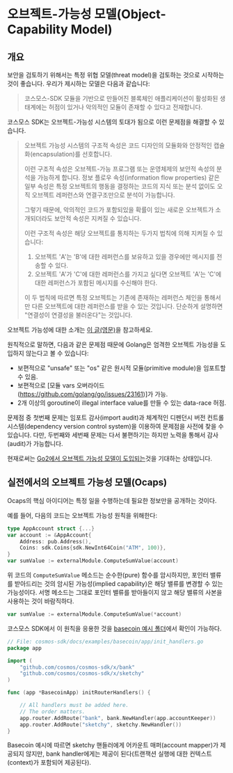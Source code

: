 # 오브젝트-가능성 모델(Object-Capability Model)

## 개요

보안을 검토하기 위해서는 특정 위협 모델(threat model)을 검토하는 것으로 시작하는 것이 좋습니다. 우리가 제시하는 모델은 다음과 같습니다:

> 코스모스-SDK 모듈을 기반으로 만들어진 블록체인 애플리케이션이 활성화된 생태계에는 허점이 있거나 악의적인 모듈이 존재할 수 있다고 전재합니다.

코스모스 SDK는 오브젝트-가능성 시스템의 토대가 됨으로 이런 문제점을 해결할 수 있습니다.

> 오브젝트 가능성 시스템의 구조적 속성은 코드 디자인의 모듈화와 안정적인 캡슐화(encapsulation)를 선호합니다. 
>
> 이런 구조적 속성은 오브젝트-가능 프로그램 또는 운영체제의 보안적 속성의 분석을 가능하게 합니다. 정보 플로우 속성(information flow properties) 같은 일부 속성은 특정 오브젝트의 행동을 결정하는 코드의 지식 또는 분석 없이도 오직 오브젝트 레퍼런스와 연결구조만으로 분석이 가능합니다.
>
> 그렇기 때문에, 악의적인 코드가 포함되있을 확률이 있는 새로운 오브젝트가 소개되더라도 보안적 속성은 지켜질 수 있습니다.
>
> 이런 구조적 속성은 해당 오브젝트를 통치하는 두가지 법칙에 의해 지켜질 수 있습니다:
> 1. 오브젝트 'A'는 'B'에 대한 레퍼런스를 보유하고 있을 경우에만 메시지를 전송할 수 있다.
> 2. 오브젝트 'A'가 'C'에 대한 레퍼런스를 가지고 싶다면 오브젝트 'A'는 'C'에 대한 레퍼런스가 포함된 메시지를 수신해야 한다.
>
> 이 두 법칙에 따르면 특정 오브젝트는 기존에 존재하는 레퍼런스 체인을 통해서만 다른 오브젝트에 대한 레퍼런스를 받을 수 있는 것입니다. 단순하게 설명하면 "연결성이 연결성을 불러온다"는 것입니다.

오브젝트 가능성에 대한 소개는 [이 글(영문)](http://habitatchronicles.com/2017/05/what-are-capabilities/)을 참고하세요.

원칙적으로 말하면, 다음과 같은 문제점 때문에 Golang은 엄격한 오브젝트 가능성을 도입하지 않는다고 볼 수 있습니다:

- 보편적으로 "unsafe" 또는 "os" 같은 원시적 모듈(primitive module)을 임포트할 수 있음.
- 보편적으로 [모듈 vars 오버라이드(https://github.com/golang/go/issues/23161)]가 가능.
- 2개 이상의 goroutine이 illegal interface value를 만들 수 있는 data-race 허점.

문제점 중 첫번째 문제는 임포트 감사(import audit)과 체계적인 디펜던시 버전 컨트롤 시스템(dependency version control system)을 이용하여 문제점을 사전에 찾을 수 있습니다. 다만, 두번째와 세번째 문제는 다서 불편하기는 하지만 노력을 통해서 감사(audit)가 가능합니다.

현재로써는 [Go2에서 오브젝트 가능성 모델이 도입되는](https://github.com/golang/go/issues/23157)것을 기대하는 상태입니다.

## 실전에서의 오브젝트 가능성 모델(Ocaps)

Ocaps의 핵심 아이디어는 특정 일을 수행하는데 필요한 정보만을 공개하는 것이다.

예를 들어, 다음의 코드는 오브젝트 가능성 원칙을 위해한다:

```go
type AppAccount struct {...}
var account := &AppAccount{
    Address: pub.Address(),
    Coins: sdk.Coins{sdk.NewInt64Coin("ATM", 100)},
}
var sumValue := externalModule.ComputeSumValue(account)
```

위 코드의 `ComputeSumValue` 메소드는 순수한(pure) 함수를 암시하지만, 포인터 밸류를 받아드리는 것의 암시된 가능성(implied capability)은 해당 밸류를 변경할 수 있는 가능성이다. 서명 메소드는 그대로 포인터 밸류를 받아들이지 않고 해당 밸류의 사본을 사용하는 것이 바람직하다.

```go
var sumValue := externalModule.ComputeSumValue(*account)
```

코스모스 SDK에서 이 원칙을 응용한 것을 [basecoin 예시 폴더](../examples/basecoin)에서 확인이 가능하다.

```go
// File: cosmos-sdk/docs/examples/basecoin/app/init_handlers.go
package app

import (
    "github.com/cosmos/cosmos-sdk/x/bank"
    "github.com/cosmos/cosmos-sdk/x/sketchy"
)

func (app *BasecoinApp) initRouterHandlers() {

    // All handlers must be added here.
    // The order matters.
    app.router.AddRoute("bank", bank.NewHandler(app.accountKeeper))
    app.router.AddRoute("sketchy", sketchy.NewHandler())
}
```

Basecoin 예시에 따르면 sketchy 핸들러에게 어카운트 매퍼(account mapper)가 제공되지 않지만, bank handler에게는 제공이 된다(트랜잭션 실행에 대한 컨텍스트(context)가 포함되어 제공된다).
